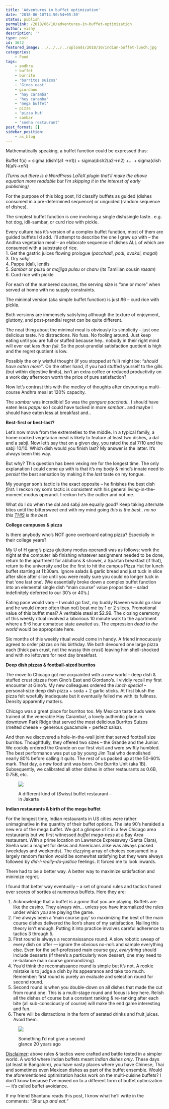 ```yaml
---
title: 'Adventures in buffet optimization'
date: '2018-06-10T14:50:54+05:30'
status: publish
permalink: /2018/06/10/adventures-in-buffet-optimization
author: vishy
description: ''
type: post
id: 3642
featured_image: ../../../../uploads/2018/10/indian-buffet-lunch.jpg
categories: 
    - Food
tags:
    - andhra
    - buffet
    - burrito
    - 'burritos suizos'
    - 'Ginos east'
    - giordano
    - 'hay caramba'
    - 'hey caramba'
    - 'mega buffet'
    - pizza
    - 'pizza hut'
    - sambar
    - 'sneha restaurant'
post_format: []
sidebar_position:
    - as_blog
---
```


Mathematically speaking, a buffet function could be expressed thus:

Buffet f(x) = sigma (dish1(a1 -&gt;n1)) + sigma(dish2(a2-&gt;n2) +… + sigma(dish N(aN-&gt;nN)

*(Turns out there is a WordPress LaTeX plugin that’ll make the above equation more readable but I’m skipping it in the interest of early publishing)*

For the purpose of this blog post, I’d classify buffets as guided (dishes consumed in a pre-determined sequence) or unguided (random sequence of dishes).

The simplest buffet function is one involving a single dish/single taste.. e.g. hot dog, idli-sambar, or curd rice with pickle.

Every culture has it’s version of a complex buffet function, most of them are guided buffets I’d add. I’ll attempt to describe the one I grew up with – the Andhra vegetarian meal – an elaborate sequence of dishes ALL of which are consumed with a substrate of rice.  
1\. Get the gastric juices flowing prologue (*pacchadi*, *podi*, *avakai*, *magai*)  
3\. ‎Dry *sabji*  
4\. ‎Pappu (dal), lentils  
5\. ‎*Sambar* or *pulsu* or *majjiga pulsu* or *charu* (its Tamilian cousin *rasam*)  
6\. ‎Curd rice with pickle

For each of the numbered courses, the serving size is “one or more” when served at home with no supply constraints.

The minimal version (aka simple buffet function) is just #6 – curd rice with pickle.

Both versions are immensely satisfying although the texture of enjoyment, gluttony, and post-prandial regret can be quite different.

The neat thing about the minimal meal is obviously its simplicity – just one delicious taste. No distractions. No fuss. No fooling around. Just keep eating until you are full or stuffed because hey.. nobody in their right mind will ever eat *less than full*. So the post-prandial satisfaction quotient is high and the regret quotient is low.

Possibly the only wistful thought (if you stopped at full) might be: *“should have eaten more”*. On the other hand, if you had stuffed yourself to the gills (but within digestive limits), isn’t an extra coffee or reduced productivity on a work day afternoon worth the price of pure satisfaction?

Now let’s contrast this with the medley of thoughts after devouring a multi-course Andhra meal at 120% capacity.

The *sambar* was incredible! So was the *gongura pacchadi*.. I should have eaten less *pappu* so I could have tucked in more *sambar*.. and maybe I should have eaten less at breakfast and..

**Best-first or best-last?**

Let’s now move from the extremeties to the middle. In a typical family, a home cooked vegetarian meal is likely to feature at least two dishes, a dal and a sabji. Now let’s say that on a given day, you rated the dal 7/10 and the sabji 10/10. Which dish would you finish last? My answer is the latter. It’s always been this way.

But why? This question has been vexing me for the longest time. The only explanation I could come up with is that it’s my body &amp; mind’s innate need to *persist* the best sensation by making it the *last* taste on my tongue.

My younger son’s tactic is the exact opposite – he finishes the best dish *first*. I reckon my son’s tactic is consistent with his general living-in-the-moment modus operandi. I reckon he’s the outlier and not me.

What do I do when the dal and sabji are equally good? Keep taking alternate bites until the bittersweet end with my mind going *this is the best.. no no this* *<u>THIS</u>* *is the best*.

**College campuses &amp; pizza**

Is there anybody who’s NOT gone overboard eating pizza? Especially in their college years?

My U of H gang’s pizza gluttony modus operandi was as follows: work the night at the computer lab finishing whatever assignment needed to be done, return to the apartment for ablutions &amp; shower, a Spartan breakfast (if that), return to the university and be the first to hit the campus Pizza Hut for lunch buffet starting at 11:30am. Ignore salads &amp; garlic bread and just tuck in slice after slice after slice until you were really sure you could no longer tuck in that ‘one last one’. (We essentially broke down a complex buffet function into an elemental single dish “main course” value proposition – salad indefinitely deferred to our 30’s or 40’s.)

Eating pace would vary – I would go fast, my buddy Naveen would go slow and he would (more often than not) beat me by 1 or 2 slices. Promotional value of this buffet meal? A veritable steal at $2.99. The closing ceremony of this weekly ritual involved a laborious 10 minute walk to the apartment where a 5-6 hour comatose state awaited us. The expression *dead to the world* would be appropriate here.

Six months of this weekly ritual would come in handy. A friend innocuously agreed to order pizzas on his birthday. We both devoured one large pizza each (thick pan crust, not the wussy thin crust) leaving him shell-shocked and with no leftovers for next day breakfast.

**Deep dish pizzas &amp; football-sized burritos**

The move to Chicago got me acquainted with a new world – deep dish &amp; stuffed crust pizzas from Gino’s East and Giordano’s. I vividly recall my first encounter at Gino’s. My new colleagues ordered the *lunch special* – personal-size deep dish pizza + soda + 2 garlic sticks. At first blush the pizza felt woefully inadequate but it eventually felled me with its fullness. Density apparently matters.

Chicago was a great place for burritos too. My Mexican taste buds were trained at the venerable Hay Caramba!, a lovely authentic place in downtown Park Ridge that served the most delicious Burritos Suizos (melted cheese + generous guacamole + perfect salsa).

And then we discovered a hole-in-the-wall joint that served football size burritos. Thoughtfully, they offered two sizes – the Grande and the Junior. We cockily ordered the Grande on our first visit and were swiftly humbled. The best performance was put up by young Jim Tsai who demolished nearly 80% before calling it quits. The rest of us packed up at the 50-60% mark. That day, a new food unit was born. One Burrito Unit (aka 1B). Subsequently, we calibrated all other dishes in other restaurants as 0.6B, 0.75B, etc.

<figure aria-describedby="caption-attachment-3874" class="wp-caption alignleft" id="attachment_3874" style="width: 300px">

[![](../../../../uploads/2018/04/IMG_20180506_125835-1.jpg)](http://www.ulaar.com/2018/04/21/adventures-in-buffet-optimization/img_20180506_125835-2/)<figcaption class="wp-caption-text" id="caption-attachment-3874">A different kind of (Swiss) buffet restaurant – in Jakarta</figcaption></figure>

**Indian restaurants &amp; birth of the mega buffet**

For the longest time, Indian restaurants in US cities were rather unimaginative in the quantity of their buffet options. The late 90’s heralded a new era of the mega buffet. We got a glimpse of it in a few Chicago area restaurants but we first witnessed *buffet mega-ness* at a Bay Area restaurant. With a prime location on Lawrence Expressway (Santa Clara), Sneha was a magnet for desis and Americans alike was always packed (weekdays and weekends). The dizzying array of choices consumed in a largely random fashion would be somewhat satisfying but they were always followed by *did-I-really-do-justice* feelings. It forced me to look inwards.

There had to be a better way. A better way to maximize satisfaction and minimize regret.

I found that better way eventually – a set of ground rules and tactics honed over scores of sorties at numerous buffets. Here they are:

1. Acknowledge that a buffet is a *game* that you are playing. Buffets are like the casino. They always win… unless you have internalized the rules under which *you* are playing the game.
2. I’ve always been a ‘main course guy’ so maximizing the best of the main course dishes delivered the lion’s share of my satisfaction. Nailing this theory isn’t enough. Putting it into practice involves careful adherence to tactics 3 through 5.
3. First round is always a reconnaissance round. A slow robotic sweep of every dish on offer — ignore the obvious no-no’s and sample everything else. Even for the self-professed main course guy, *everything* should include desserts (if there’s a particularly wow dessert, one may need to re-balance main course gormandizing).
4. You’d think the reconnaissance round is simple but it’s not. A rookie mistake is to judge a dish by its appearance and take too much. Remember: first round is purely an evaluate and selection round for second round.
5. Second round is when you double-down on all dishes that made the cut from round one. This is a multi-stage round and focus is key here. Relish all the dishes of course but a constant ranking &amp; re-ranking after each bite (all sub-consciously of course) will make the end game interesting and fun.
6. There will be distractions in the form of aerated drinks and fruit juices. Avoid them.

<figure aria-describedby="caption-attachment-3875" class="wp-caption alignright" id="attachment_3875" style="width: 225px">

[![](../../../../uploads/2018/04/IMG_20180506_121115.jpg)](http://www.ulaar.com/2018/04/21/adventures-in-buffet-optimization/img_20180506_121115/)<figcaption class="wp-caption-text" id="caption-attachment-3875">Something I’d not give a second glance 20 years ago</figcaption></figure>

<span style="text-decoration: underline;">Disclaimer</span>: above rules &amp; tactics were crafted and battle tested in a simpler world. A world where Indian buffets meant *Indian dishes only*. These days (at least in Bangalore), you have nasty places where you have Chinese, Thai and sometimes even Mexican dishes as part of the buffet ensemble. Would the aforementioned optimization hacks work on the multi-cuisine buffets? I don’t know because I’ve moved on to a different form of buffet optimization — it’s called buffet avoidance.

If my friend Shantanu reads this post, I know what he’ll write in the comments: *“Shut up and eat.”*
